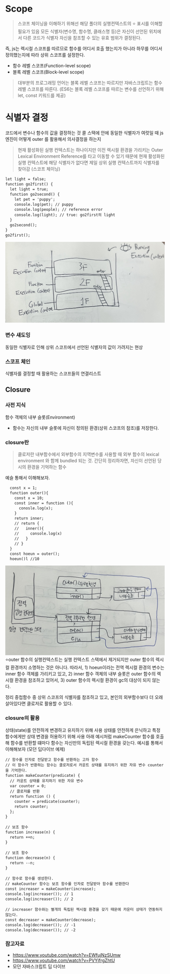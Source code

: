 # Scope
> 스코프 체이닝을 이해하기 위해선 해당 폴더의 실행컨텍스트의 ⭐ 표시를 이해할 필요가 있음
모든 식별자(변수명, 함수명, 클래스명 등)은 자신이 선언된 위치에서 다른 코드가 식별자 자신을 참조할 수 있는 유효 범위가 결정된다.

즉, js는 렉시컬 스코프를 따르므로 함수를 어디서 호출 했는지가 아니라 하무를 어디서 정의했는지에 따라 상위 스코프를 설정한다.
- 함수 레벨 스코프(Function-level scope)
- 블록 레벨 스코프(Block-level scope)
> 대부분의 프로그래밍 언어는 블록 레벨 스코프는 따르지만 자바스크립트는 함수 레벨 스코프를 따른다. (ES6는 블록 레벨 스코프를 따르는 변수를 선언하기 위해 let, const 키워드를 제공)

# 식별자 결정
코드에서 변수나 함수의 값을 결정하는 것
콜 스택에 안에 동일한 식별자가 여럿일 때 js엔진이 어떻게 outer 를 활용해서 의사결정을 하는지
> 현재 활성화된 실행 컨텍스트는 하나이지만 이전 렉시컬 환경을 가리키는 Outer Lexical Environment Reference를 타고 이동할 수 있기 때문에 현재 활성화된 실행 컨텍스트에 해당 식별자가 없다면 제일 상위 실행 컨텍스트까지 식별자를 찾아감 (스코프 체이닝)
```
let light = false;
function go2first() {
  let light = true;
  function go2second() {
    let pet = 'puppy';
    console.log(pet); // puppy
    console.log(people); // reference error
    console.log(light); // true: go2first의 light
  }
  go2second();
}
go2first();
```
![스코프](스코프.jpg)

### 변수 섀도잉
동일한 식별자로 인해 상위 스코프에서 선언된 식별자의 값이 가려지는 현상

### 스코프 체인
식별자를 결정할 때 활용하는 스코프들의 연결리스트

## Closure

### 사전 지식
함수 객체의 내부 슬롯(Environment)

- 함수는 자신의 내부 슬롯에 자신이 정의된 환경(상위 스코프의 참조)를 저장한다.
### closure란
> 클로저란 내부함수에서 외부함수의 지역변수를 사용할 때 외부 함수의 lexical environment 와 함께 bundled 되는 것. 간단히 정리하자면, 자신이 선언된 당시의 환경을 기억하는 함수

예슬 통해서 이해해보자.

```
  const x = 1;
  function outer(){
    const x = 10;
    const inner = function (){
      conosle.log(x);
    }
    return inner;
    // return {
    //   inner(){
    //     console.log(x)
    //   }
    // }
  }
  const hoeun = outer();
  hoeun()l //10
```
![실행컨텍스트](실행컨텍스트.jpg)
⭐outer 함수의 실행컨텍스트는 실행 컨텍스트 스택에서 제거되지만 outer 함수의 렉시컬 환경까지 소명하는 것은 아니다.
따라서, 1) hoeun이라는 전역 렉시컬 환경의 변수는 inner 함수 객체를 가리키고 있고, 2) inner 함수 객체의 내부 슬롯은 outer 함수의 렉시컬 환경을 참조하고 있어서, 3) outer 함수의 렉시컬 환경이 gc의 대상이 되지 않는다.

정리
중첩함수 중 상위 스코프의 식별자를 참조하고 있고, 본인의 외부함수보다 더 오래 살아있다면 클로저로 활용할 수 있다.

### closure의 활용
상태(state)를 안전하게 변경하고 유지하기 위해 사용
상태를 안전하게 은닉하고 특정 함수에게만 상태 변경을 허용하기 위해 사용
아래 예시처럼 makeCounter 함수를 호출해 함수를 반환할 떄마다 함수는 자신만의 독립된 렉시컬 환경을 갖는다.
예시를 통해서 이해해보자 (모던 딥다이브 예제)

```
// 함수를 인자로 전달받고 함수를 반환하는 고차 함수
// 이 함수가 반환하는 함수는 클로저로서 카운트 상태를 유지하기 위한 자유 변수 counter을 기억한다.
function makeCounter(predicate) {
  // 카운트 상태를 유지하기 위한 자유 변수
  var counter = 0;
  // 클로저를 반환
  return function () {
    counter = predicate(counter);
    return counter;
  };
}

// 보조 함수
function increase(n) {
  return ++n;
}

// 보조 함수
function decrease(n) {
  return --n;
}

// 함수로 함수를 생성한다.
// makeCounter 함수는 보조 함수를 인자로 전달받아 함수를 반환한다
const increaser = makeCounter(increase);
console.log(increaser()); // 1
console.log(increaser()); // 2

// increaser 함수와는 별개의 독립된 렉시컬 환경을 갖기 때문에 카운터 상태가 연동하지 않는다.
const decreaser = makeCounter(decrease);
console.log(decreaser()); // -1
console.log(decreaser()); // -2
```

### 참고자료
- https://www.youtube.com/watch?v=EWfujNzSUmw
- https://www.youtube.com/watch?v=PVYjfrgZhtU
- 모던 자바스크립트 딥 다이브
